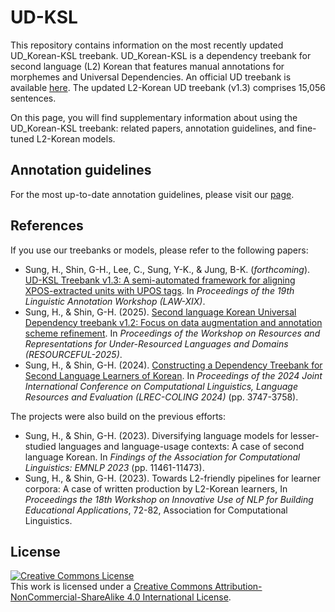 # UD-KSL

This repository contains information on the most recently updated UD_Korean-KSL treebank. UD_Korean-KSL is a dependency treebank for second language (L2) Korean that features manual annotations for morphemes and Universal Dependencies. An official UD treebank is available [here](https://github.com/UniversalDependencies/UD_Korean-KSL/tree/dev). The updated L2-Korean UD treebank (v1.3) comprises 15,056 sentences.

On this page, you will find supplementary information about using the UD_Korean-KSL treebank: related papers, annotation guidelines, and fine-tuned L2-Korean models.

## Annotation guidelines
For the most up-to-date annotation guidelines, please visit our [page](https://nlpxl2korean.github.io/UD-KSL/).

## References

If you use our treebanks or models, please refer to the following papers:

- Sung, H., Shin, G-H., Lee, C., Sung, Y-K., & Jung, B-K. (*forthcoming*). [UD-KSL Treebank v1.3: A semi-automated framework for aligning XPOS-extracted units with UPOS tags](./paper/LAW2025_manuscript-Final-070325). In *Proceedings of the 19th Linguistic Annotation Workshop (LAW-XIX)*.
- Sung, H., & Shin, G-H. (2025). [Second language Korean Universal Dependency treebank v1.2: Focus on data augmentation and annotation scheme refinement](./paper/RESOURCEFUL_2025_Sung_Shin_L2K1_2_camera-ready_020125.pdf). In *Proceedings of the Workshop on Resources and Representations for Under-Resourced Languages and Domains (RESOURCEFUL-2025)*.
- Sung, H., & Shin, G-H. (2024). [Constructing a Dependency Treebank for Second Language Learners of Korean](https://aclanthology.org/2024.lrec-main.332/). In *Proceedings of the 2024 Joint International Conference on Computational Linguistics, Language Resources and Evaluation (LREC-COLING 2024)* (pp. 3747-3758).

The projects were also build on the previous efforts:
- Sung, H., & Shin, G-H. (2023). Diversifying language models for lesser-studied languages and language-usage contexts: A case of second language Korean. In *Findings of the Association for Computational Linguistics: EMNLP 2023* (pp. 11461-11473).
- Sung, H., & Shin, G-H. (2023). Towards L2-friendly pipelines for learner corpora: A case of written production by L2-Korean learners, In *Proceedings the 18th Workshop on Innovative Use of NLP for Building Educational Applications*, 72-82, Association for Computational Linguistics.

## License
<a rel="license" href="http://creativecommons.org/licenses/by-nc-sa/4.0/"><img alt="Creative Commons License" style="border-width:0" src="https://i.creativecommons.org/l/by-nc-sa/4.0/88x31.png" /></a><br />This work is licensed under a <a rel="license" href="http://creativecommons.org/licenses/by-nc-sa/4.0/">Creative Commons Attribution-NonCommercial-ShareAlike 4.0 International License</a>.
